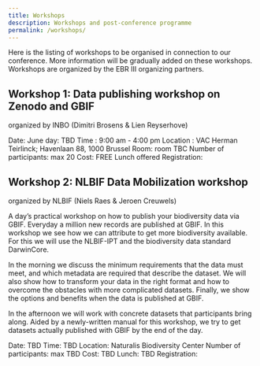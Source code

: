 ```yaml
---
title: Workshops
description: Workshops and post-conference programme
permalink: /workshops/
---
```


Here is the listing of workshops to be organised in connection to our conference. More information will be gradually added on these workshops. Workshops are organized by the EBR III organizing partners. 


## Workshop 1: Data publishing workshop on Zenodo and GBIF
organized by INBO (Dimitri Brosens & Lien Reyserhove)

Date: June day: TBD
Time : 9:00 am - 4:00 pm
Location :  VAC Herman Teirlinck; Havenlaan 88, 1000 Brussel Room: room TBC
Number of participants:  max 20
Cost: FREE
Lunch offered
Registration: 


## Workshop 2: NLBIF Data Mobilization workshop
organized by NLBIF (Niels Raes & Jeroen Creuwels)

A day’s practical workshop on how to publish your biodiversity data via GBIF. Everyday a million new records are published at GBIF. In this workshop we see how we can attribute to get more biodiversity available. For this we will use the NLBIF-IPT and the biodiversity data standard DarwinCore.

In the morning we discuss the minimum requirements that the data must meet, and which metadata are required that describe the dataset. We will also show how to transform your data in the right format and how to overcome the obstacles with more complicated datasets. Finally, we show the options and benefits when the data is published at GBIF.

In the afternoon we will work with concrete datasets that participants bring along. Aided by a newly-written manual for this workshop, we try to get datasets actually published with GBIF by the end of the day.

Date: TBD
Time: TBD
Location: Naturalis Biodiversity Center
Number of participants: max TBD
Cost: TBD
Lunch: TBD
Registration:




